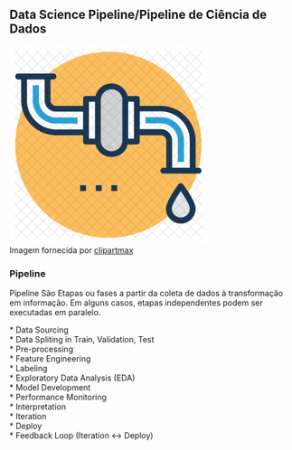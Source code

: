 <h2>Data Science Pipeline/Pipeline de Ciência de Dados </h2>
<p>
<img src="/3-img/clipart1968644.png" width=350><br>
Imagem fornecida por <a href="https://www.clipartmax.com/download/m2i8b1N4G6A0Z5d3_water-pipeline-icon-water-supply/">clipartmax</a>
</p>
<p><h3><strong>Pipeline</strong></h3> Pipeline São Etapas ou fases a partir da coleta de dados à transformação em informação. Em alguns casos, etapas independentes podem ser executadas em paralelo.</p>

<p>
* Data Sourcing<br>
* Data Spliting in Train, Validation, Test<br>
* Pre-processing<br>
* Feature Engineering<br>
* Labeling<br>
* Exploratory Data Analysis (EDA)<br>
* Model Development<br>
* Performance Monitoring<br>
* Interpretation<br>
* Iteration<br>
* Deploy<br>
* Feedback Loop (Iteration <-> Deploy)
</p>
